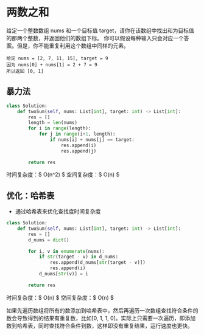 # 两数之和
给定一个整数数组 nums 和一个目标值 target，请你在该数组中找出和为目标值的那两个整数，并返回他们的数组下标。
你可以假设每种输入只会对应一个答案。但是，你不能重复利用这个数组中同样的元素。
```
给定 nums = [2, 7, 11, 15], target = 9
因为 nums[0] + nums[1] = 2 + 7 = 9
所以返回 [0, 1]
```
## 暴力法
```Python
class Solution:
    def twoSum(self, nums: List[int], target: int) -> List[int]:
        res = []
        length = len(nums)
        for i in range(length):
            for j in range(i+1, length):
                if nums[i] + nums[j] == target:
                    res.append(i)
                    res.append(j)
                    
        return res
```
时间复杂度：$ O(n^2) $
空间复杂度：$ O(n) $

## 优化：哈希表
* 通过哈希表来优化查找度时间复杂度
```Python
class Solution:
    def twoSum(self, nums: List[int], target: int) -> List[int]:
        res = []
        d_nums = dict()
            
        for i, v in enumerate(nums):
            if str(target - v) in d_nums:
                res.append(d_nums[str(target - v)])
                res.append(i)
            d_nums[str(v)] = i
            
        return res
```
时间复杂度：$ O(n) $
空间复杂度：$ O(n) $

如果先遍历数组将所有的数添加到哈希表中，然后再遍历一次数组查找符合条件的数会导致得到的结果有重复数，比如[0, 1, 1, 0]。实际上只需要一次遍历，即添加数到哈希表，同时查找符合条件到数，这样即没有重复结果，运行速度也更快。
